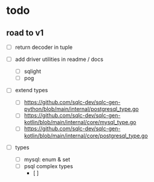 # todo

## road to v1

- [ ] return decoder in tuple

- [ ] add driver utilities in readme / docs
  - [ ] sqlight
  - [ ] pog

- [ ] extend types
  - [ ] https://github.com/sqlc-dev/sqlc-gen-python/blob/main/internal/postgresql_type.go
  - [ ] https://github.com/sqlc-dev/sqlc-gen-kotlin/blob/main/internal/core/mysql_type.go
  - [ ] https://github.com/sqlc-dev/sqlc-gen-kotlin/blob/main/internal/core/postgresql_type.go

- [ ] types
  - [ ] mysql: enum & set
  - [ ] psql complex types
    - [ ]
